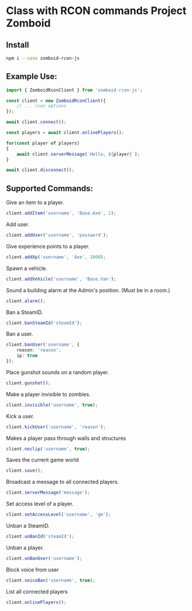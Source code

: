 # Сlass with RCON commands Project Zomboid

## Install
```bash
npm i --save zomboid-rcon-js
```

## Example Use:

```ts
import { ZomboidRconClient } from 'zomboid-rcon-js';

const client = new ZomboidRconClient({
    // ... rcon options
});

await client.connect();

const players = await client.onlinePlayers();

for(const player of players)
{
    await client.serverMessage(`Hello, ${player}`);
}

await client.disconnect();
```

## Supported Commands:
Give an item to a player.
```ts
client.addItem('username', 'Base.Axe', 1);
```
Add user.
```ts
client.addUser('username', 'password');
```
Give experience points to a player.
```ts
client.addXp('username', 'Axe', 1000);
```
Spawn a vehicle.
```ts
client.addVehicle('username', 'Base.Van');
```
Sound a building alarm at the Admin's position. (Must be in a room.)
```ts
client.alarm();
```
Ban a SteamID.
```ts
client.banSteamId('steamId');
```
Ban a user.
```ts
client.banUser('username', {
    reason: 'reason',
    ip: true
});
```
Place gunshot sounds on a random player.
```ts
client.gunshot();
```
Make a player invisible to zombies.
```ts
client.invisible('username', true);
```
Kick a user.
```ts
client.kickUser('username', 'reason');
```
Makes a player pass through walls and structures
```ts
client.noclip('username', true);
```
Saves the current game world
```ts
client.save();
```
Broadcast a message to all connected players.
```ts
client.serverMessage('message');
```
Set access level of a player. 
```ts
client.setAccessLevel('username', 'gm');
```
Unban a SteamID.
```ts
client.unBanId('steamId');
```
Unban a player.
```ts
client.unBanUser('username');
```
Block voice from user
```ts
client.voiceBan('username', true);
```
List all connected players
```ts
client.onlinePlayers();
```

